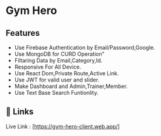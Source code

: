 # Gym Hero

## Features

- Use Firebase Authentication by Email/Password,Google.
- Use MongoDB for CURD Operation"
- Filtaring Data by Email,Category,Id.
- Responsive For All Device.
- Use React Dom,Private Route,Active Link.
- Use JWT for valid user and slider.
- Make Dashboard and Admin,Trainer,Member.
- Use Text Base Search Funtionlity.


## 🔗 Links

Live Link : [https://gym-hero-client.web.app/]
